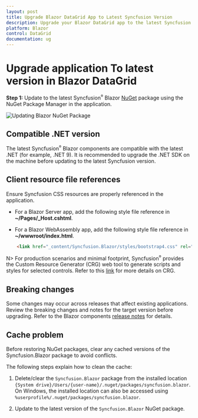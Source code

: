 ```yaml
---
layout: post
title: Upgrade Blazor DataGrid App to Latest Syncfusion Version
description: Upgrade your Blazor DataGrid app to the latest Syncfusion version, update resource links, and fix NuGet cache issues.
platform: Blazor
control: DataGrid
documentation: ug
---
```


# Upgrade application To latest version in Blazor DataGrid

**Step 1:** Update to the latest Syncfusion<sup style="font-size:70%">&reg;</sup> Blazor [NuGet](https://www.nuget.org/packages/Syncfusion.Blazor/) package using the NuGet Package Manager in the application.

![Updating Blazor NuGet Package](../images/blazor-datagrid-update-nuget-package.PNG)

## Compatible .NET version

The latest Syncfusion<sup style="font-size:70%">&reg;</sup> Blazor components are compatible with the latest .NET (for example, .NET 9). It is recommended to upgrade the .NET SDK on the machine before updating to the latest Syncfusion version.

## Client resource file references

Ensure Syncfusion CSS resources are properly referenced in the application.

* For a Blazor Server app, add the following style file reference in **~/Pages/_Host.cshtml**.

* For a Blazor WebAssembly app, add the following style file reference in **~/wwwroot/index.html**.

```html
    <link href="_content/Syncfusion.Blazor/styles/bootstrap4.css" rel="stylesheet" />
```

N> For production scenarios and minimal footprint, Syncfusion<sup style="font-size:70%">&reg;</sup> provides the Custom Resource Generator (CRG) web tool to generate scripts and styles for selected controls. Refer to this [link](https://crg.syncfusion.com/) for more details on CRG.

## Breaking changes

Some changes may occur across releases that affect existing applications. Review the breaking changes and notes for the target version before upgrading. Refer to the Blazor components [release notes](https://blazor.syncfusion.com/documentation/release-notes) for details.

## Cache problem

Before restoring NuGet packages, clear any cached versions of the Syncfusion.Blazor package to avoid conflicts.

The following steps explain how to clean the cache:

1. Delete/clear the `Syncfusion.Blazor` package from the installed location `{System drive}/Users/{user-name}/.nuget/packages/syncfusion.blazor`. On Windows, the installed location can also be accessed using `%userprofile%/.nuget/packages/syncfusion.blazor`.

2. Update to the latest version of the `Syncfusion.Blazor` NuGet package.
